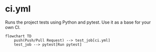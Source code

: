 # ci.yml

Runs the project tests using Python and pytest. Use it as a base for your own CI.

```mermaid
flowchart TD
    push(Push/Pull Request) --> test_job[ci.yml]
    test_job --> pytest[Run pytest]
```
